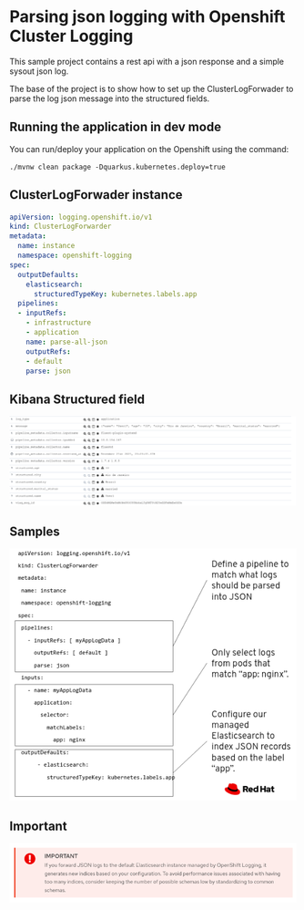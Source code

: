 # Parsing json logging with Openshift Cluster Logging
This sample project contains a rest api with a json response and a simple sysout json log.

The base of the project is to show how to set up the ClusterLogForwader to parse the log json message into the structured fields. 

## Running the application in dev mode

You can run/deploy your application on the Openshift using the command:
```shell script
./mvnw clean package -Dquarkus.kubernetes.deploy=true
```

## ClusterLogForwader instance
```yaml
apiVersion: logging.openshift.io/v1
kind: ClusterLogForwarder
metadata:
  name: instance
  namespace: openshift-logging
spec:
  outputDefaults:
    elasticsearch:
      structuredTypeKey: kubernetes.labels.app
  pipelines:
  - inputRefs:
    - infrastructure
    - application
    name: parse-all-json
    outputRefs:
    - default
    parse: json

```
## Kibana Structured field
![important](https://github.com/rafamqrs/parse-logging-ocp/blob/master/kibana-view.png)

## Samples
![samples](https://github.com/rafamqrs/parse-logging-ocp/blob/master/parse-samples.png)

## Important
![important](https://github.com/rafamqrs/parse-logging-ocp/blob/master/important.png)



